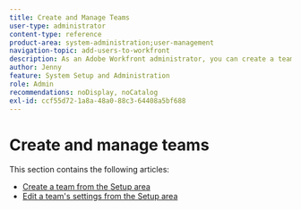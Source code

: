 ```yaml
---
title: Create and Manage Teams
user-type: administrator
content-type: reference
product-area: system-administration;user-management
navigation-topic: add-users-to-workfront
description: As an Adobe Workfront administrator, you can create a team from the Setup area.
author: Jenny
feature: System Setup and Administration
role: Admin
recommendations: noDisplay, noCatalog
exl-id: ccf55d72-1a8a-48a0-88c3-64408a5bf688
---
```

# Create and manage teams

This section contains the following articles:

* [Create a team from the Setup area](../../../administration-and-setup/add-users/create-and-manage-teams/create-a-team-from-setup.md) 
* [Edit a team's settings from the Setup area](../../../administration-and-setup/add-users/create-and-manage-teams/edit-team-settings-from-setup.md)
